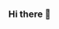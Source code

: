 ### Hi there 👋

<!--
**Pusiek99/Pusiek99** is a ✨ _special_ ✨ repository because its `README.md` (this file) appears on your GitHub profile.

Here are some ideas to get you started:

- 🔭 I’m currently working on ...
- 🌱 I’m currently learning ...

- ⚡ Fun fact: ...
-->
